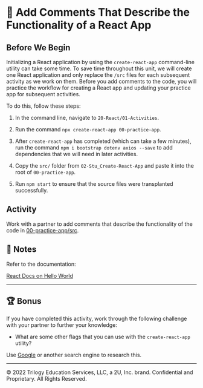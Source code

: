 # 📐 Add Comments That Describe the Functionality of a React App

## Before We Begin

Initializing a React application by using the `create-react-app` command-line utility can take some time. To save time throughout this unit, we will create one React application and only replace the `/src` files for each subsequent activity as we work on them. Before you add comments to the code, you will practice the workflow for creating a React app and updating your practice app for subsequent activities.

To do this, follow these steps:

1. In the command line, navigate to `20-React/01-Activities`.

2. Run the command `npx create-react-app 00-practice-app`.

3. After `create-react-app` has completed (which can take a few minutes), run the command `npm i bootstrap dotenv axios --save` to add dependencies that we will need in later activities.

4. Copy the `src/` folder from `02-Stu_Create-React-App` and paste it into the root of `00-practice-app`.

5. Run `npm start` to ensure that the source files were transplanted successfully.

## Activity

Work with a partner to add comments that describe the functionality of the code in [00-practice-app/src](../00-practice-app/src).

## 📝 Notes

Refer to the documentation:

[React Docs on Hello World](https://Reactjs.org/docs/hello-world.html)

---

## 🏆 Bonus

If you have completed this activity, work through the following challenge with your partner to further your knowledge:

* What are some other flags that you can use with the `create-react-app` utility?

Use [Google](https://www.google.com) or another search engine to research this.

---
© 2022 Trilogy Education Services, LLC, a 2U, Inc. brand. Confidential and Proprietary. All Rights Reserved.
